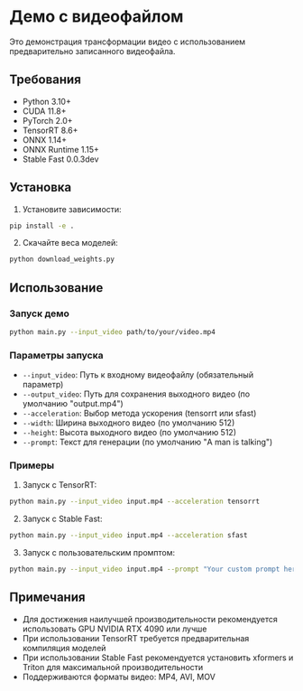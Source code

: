 # Демо с видеофайлом

Это демонстрация трансформации видео с использованием предварительно записанного видеофайла.

## Требования

- Python 3.10+
- CUDA 11.8+
- PyTorch 2.0+
- TensorRT 8.6+
- ONNX 1.14+
- ONNX Runtime 1.15+
- Stable Fast 0.0.3dev

## Установка

1. Установите зависимости:
```bash
pip install -e .
```

2. Скачайте веса моделей:
```bash
python download_weights.py
```

## Использование

### Запуск демо

```bash
python main.py --input_video path/to/your/video.mp4
```

### Параметры запуска

- `--input_video`: Путь к входному видеофайлу (обязательный параметр)
- `--output_video`: Путь для сохранения выходного видео (по умолчанию "output.mp4")
- `--acceleration`: Выбор метода ускорения (tensorrt или sfast)
- `--width`: Ширина выходного видео (по умолчанию 512)
- `--height`: Высота выходного видео (по умолчанию 512)
- `--prompt`: Текст для генерации (по умолчанию "A man is talking")

### Примеры

1. Запуск с TensorRT:
```bash
python main.py --input_video input.mp4 --acceleration tensorrt
```

2. Запуск с Stable Fast:
```bash
python main.py --input_video input.mp4 --acceleration sfast
```

3. Запуск с пользовательским промптом:
```bash
python main.py --input_video input.mp4 --prompt "Your custom prompt here"
```

## Примечания

- Для достижения наилучшей производительности рекомендуется использовать GPU NVIDIA RTX 4090 или лучше
- При использовании TensorRT требуется предварительная компиляция моделей
- При использовании Stable Fast рекомендуется установить xformers и Triton для максимальной производительности
- Поддерживаются форматы видео: MP4, AVI, MOV 